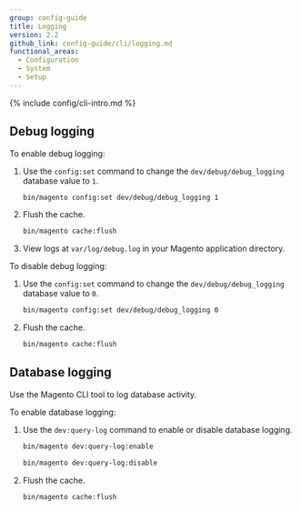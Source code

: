```yaml
---
group: config-guide
title: Logging
version: 2.2
github_link: config-guide/cli/logging.md
functional_areas:
  - Configuration
  - System
  - Setup
---
```


{% include config/cli-intro.md %}

## Debug logging

To enable debug logging:

1. Use the `config:set` command to change the `dev/debug/debug_logging` database value to `1`.

    ```bash
    bin/magento config:set dev/debug/debug_logging 1
    ```

1. Flush the cache.

    ```bash
    bin/magento cache:flush
    ```

1. View logs at `var/log/debug.log` in your Magento application directory.

To disable debug logging:

1. Use the `config:set` command to change the `dev/debug/debug_logging` database value to `0`.

    ```bash
    bin/magento config:set dev/debug/debug_logging 0
    ```

1. Flush the cache.

    ```bash
    bin/magento cache:flush
    ```

## Database logging

Use the Magento CLI tool to log database activity.

To enable database logging:

1. Use the `dev:query-log` command to enable or disable database logging.

    ```bash
    bin/magento dev:query-log:enable
    ```
    ```bash
    bin/magento dev:query-log:disable
    ```

1. Flush the cache.

    ```bash
    bin/magento cache:flush
    ```
